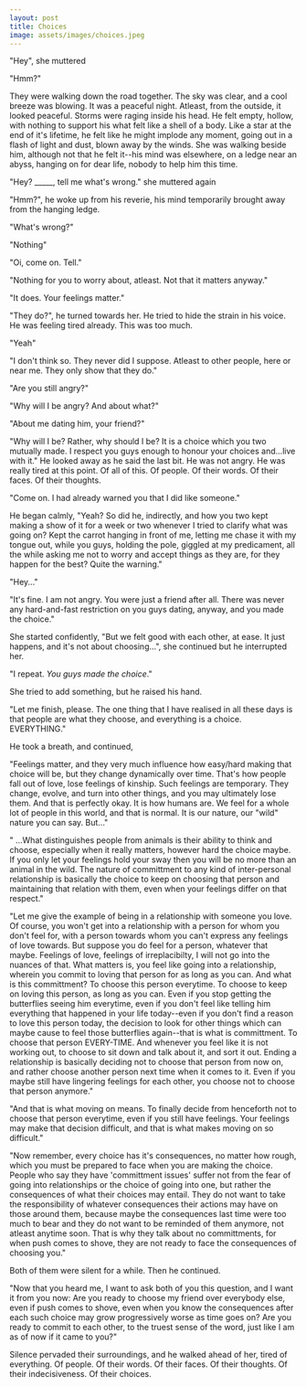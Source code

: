 ```yaml
---
layout: post
title: Choices
image: assets/images/choices.jpeg
---
```

"Hey", she muttered

"Hmm?"

They were walking down the road together. The sky was clear, and a cool breeze was blowing. It was a peaceful night. Atleast, from the outside, it looked peaceful. Storms were raging inside his head. He felt empty, hollow, with nothing to support his what felt like a shell of a body. Like a star at the end of it's lifetime, he felt like he might implode any moment, going out in a flash of light and dust, blown away by the winds. She was walking beside him, although not that he felt it--his mind was elsewhere, on a ledge near an abyss, hanging on for dear life, nobody to help him this time.

"Hey? _____, tell me what's wrong." she muttered again

"Hmm?", he woke up from his reverie, his mind temporarily brought away from the hanging ledge.

"What's wrong?"

"Nothing"

"Oi, come on. Tell."

"Nothing for you to worry about, atleast. Not that it matters anyway."

"It does. Your feelings matter."

"They do?", he turned towards her. He tried to hide the strain in his voice. He was feeling tired already. This was too much.

"Yeah"

"I don't think so. They never did I suppose. Atleast to other people, here or near me. They only show that they do."

"Are you still angry?"

"Why will I be angry? And about what?"

"About me dating him, your friend?"

"Why will I be? Rather, why should I be? It is a choice which you two mutually made. I respect you guys enough to honour your choices and...live with it." He looked away as he said the last bit. He was not angry. He was really tired at this point. Of all of this. Of people. Of their words. Of their faces. Of their thoughts.

"Come on. I had already warned you that I did like someone."

He began calmly, "Yeah? So did he, indirectly, and how you two kept making a show of it for a week or two whenever I tried to clarify what was going on? Kept the carrot hanging in front of me, letting me chase it with my tongue out, while you guys, holding the pole, giggled at my predicament, all the while asking me not to worry and accept things as they are, for they happen for the best? Quite the warning." 

"Hey..."

"It's fine. I am not angry. You were just a friend after all. There was never any hard-and-fast restriction on you guys dating, anyway, and you made the choice."

She started confidently, "But we felt good with each other, at ease. It just happens, and it's not about choosing...", she continued but he interrupted her.

"I repeat. _You guys made the choice_."

She tried to add something, but he raised his hand.

"Let me finish, please. The one thing that I have realised in all these days is that people are what they choose, and everything is a choice. EVERYTHING." 

He took a breath, and continued, 

"Feelings matter, and they very much influence how easy/hard making that choice will be, but they change dynamically over time. That's how people fall out of love, lose feelings of kinship. Such feelings are temporary. They change, evolve, and turn into other things, and you may ultimately lose them. And that is perfectly okay. It is how humans are. We feel for a whole lot of people in this world, and that is normal. It is our nature, our "wild" nature you can say. But..."

" ...What distinguishes people from animals is their ability to think and choose, especially when it really matters, however hard the choice maybe. If you only let your feelings hold your sway then you will be no more than an animal in the wild. The nature of committment to any kind of inter-personal relationship is basically the choice to keep on choosing that person and maintaining that relation with them, even when your feelings differ on that respect."

"Let me give the example of being in a relationship with someone you love. Of course, you won't get into a relationship with a person for whom you don't feel for, with a person towards whom you can't express any feelings of love towards. But suppose you do feel for a person, whatever that maybe. Feelings of love, feelings of irreplacibilty, I will not go into the nuances of that. What matters is, you feel like going into a relationship, wherein you commit to loving that person for as long as you can. And what is this committment? To choose this person everytime. To choose to keep on loving this person, as long as you can. Even if you stop getting the butterflies seeing him everytime, even if you don't feel like telling him everything that happened in your life today--even if you don't find a reason to love this person today, the decision to look for other things which can maybe cause to feel those butterflies again--that is what is committment. To choose that person EVERY-TIME. And whenever you feel like it is not working out, to choose to sit down and talk about it, and sort it out. Ending a relationship is basically deciding not to choose that person from now on, and rather choose another person next time when it comes to it. Even if you maybe still have lingering feelings for each other, you choose not to choose that person anymore."

"And that is what moving on means. To finally decide from henceforth not to choose that person everytime, even if you still have feelings. Your feelings may make that decision difficult, and that is what makes moving on so difficult."

"Now remember, every choice has it's consequences, no matter how rough, which you must be prepared to face when you are making the choice. People who say they have 'committment issues' suffer not from the fear of going into relationships or the choice of going into one, but rather the consequences of what their choices may entail. They do not want to take the responsibility of whatever consequences their actions may have on those around them, because maybe the consequences last time were too much to bear and they do not want to be reminded of them anymore, not atleast anytime soon. That is why they talk about no committments, for when push comes to shove, they are not ready to face the consequences of choosing you."

Both of them were silent for a while. Then he continued.

"Now that you heard me, I want to ask both of you this question, and I want it from you now: Are you ready to choose my friend over everybody else, even if push comes to shove, even when you know the consequences after each such choice may grow progressively worse as time goes on? Are you ready to commit to each other, to the truest sense of the word, just like I am as of now if it came to you?"

Silence pervaded their surroundings, and he walked ahead of her, tired of everything. Of people. Of their words. Of their faces. Of their thoughts. Of their indecisiveness. Of their choices.  

